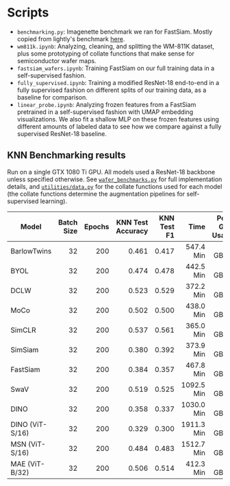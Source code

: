 # Scripts
- `benchmarking.py`: Imagenette benchmark we ran for FastSiam. Mostly copied from lightly's benchmark [here](https://github.com/lightly-ai/lightly/blob/442e54bc1af40cc904c41a8856f36882c7f9701b/docs/source/getting_started/benchmarks/imagenette_benchmark.py).
- `wm811k.ipynb`: Analyzing, cleaning, and splitting the WM-811K dataset, plus some prototyping of collate functions that make sense for semiconductor wafer maps.
- `fastsiam_wafers.ipynb`: Training FastSiam on our full training data in a self-supervised fashion.
- `fully_supervised.ipynb`: Training a modified ResNet-18 end-to-end in a fully supervised fashion on different splits of our training data, as a baseline for comparison.
- `linear_probe.ipynb`: Analyzing frozen features from a FastSiam pretrained in a self-supervised fashion with UMAP embedding visualizations. We also fit a shallow MLP on these frozen features using different amounts of labeled data to see how we compare against a fully supervised ResNet-18 baseline.

## KNN Benchmarking results
Run on a single GTX 1080 Ti GPU. All models used a ResNet-18 backbone unless specified otherwise. See [`wafer_benchmarks.py`](wafer_benchmarks.py) for full implementation details, and [`utilities/data.py`](utilities/data.py) for the collate functions used for each model (the collate functions determine the augmentation pipelines for self-supervised learning).

| Model           | Batch Size | Epochs | KNN Test Accuracy | KNN Test F1 |       Time | Peak GPU Usage |
|-----------------|-----------:|-------:|------------------:|------------:|-----------:|---------------:|
| BarlowTwins     |         32 |    200 |             0.461 |       0.417 |  547.4 Min |      1.9 GByte |
| BYOL            |         32 |    200 |             0.474 |       0.478 |  442.5 Min |      1.8 GByte |
| DCLW            |         32 |    200 |             0.523 |       0.529 |  372.2 Min |      1.6 GByte |
| MoCo            |         32 |    200 |             0.502 |       0.500 |  438.0 Min |      1.8 GByte |
| SimCLR          |         32 |    200 |             0.537 |       0.561 |  365.0 Min |      1.6 GByte |
| SimSiam         |         32 |    200 |             0.380 |       0.392 |  373.9 Min |      1.7 GByte |
| FastSiam        |         32 |    200 |             0.384 |       0.357 |  467.8 Min |      3.0 GByte |
| SwaV            |         32 |    200 |             0.519 |       0.525 | 1092.5 Min |      2.7 GByte |
| DINO            |         32 |    200 |             0.358 |       0.337 | 1030.0 Min |      2.8 GByte |
| DINO (ViT-S/16) |         32 |    200 |             0.329 |       0.300 | 1911.3 Min |      7.6 GByte |
| MSN (ViT-S/16)  |         32 |    200 |             0.484 |       0.483 | 1512.7 Min |      6.4 GByte |
| MAE (ViT-B/32)  |         32 |    200 |             0.506 |       0.514 |  412.3 Min |      1.9 GByte |